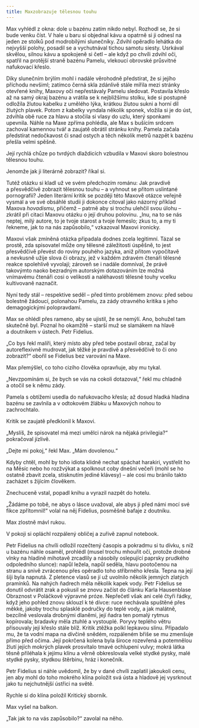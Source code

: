 ```yaml
---
title: Maxzobrazuje tělesnou touhu
---
```


Max vyhlédl z okna: dole u bazénu zatím nikdo nebyl. Rozhodl se, že si bude venku číst. V hale u baru si objednal kávu a opatrně si ji odnesl na jeden ze stolků pod modrobílými slunečníky. Zdvihl opěradlo lehátka do nejvyšší polohy, posadil se a vychutnával tichou samotu siesty. Usrkával skvělou, silnou kávu a spokojeně si četl – ale když po chvíli zdvihl oči, spatřil na protější straně bazénu Pamelu, vlekoucí obrovské průsvitné nafukovací křeslo.

  

Díky slunečním brýlím mohl i nadále věrohodně předstírat, že si jejího příchodu nevšiml; zatímco černá skla zdánlivě stále mířila mezi stránky otevřené knihy, Maxovy oči nepřestávaly Pamelu sledovat. Postavila křeslo až na samý okraj bazénu a vrátila se k nejbližšímu stolku, kde si postupně odložila žlutou kabelku z umělého lýka, krátkou žlutou sukni a horní díl žlutých plavek. Potom z kabelky vyndala několik sponek, vložila si je do úst, zdvihla obě ruce za hlavu a stočila si vlasy do uzlu, který sponkami upevnila. Náhle na Maxe zpříma pohlédla, ale Max s bušícím srdcem zachoval kamennou tvář a zaujatě obrátil stránku knihy. Pamela začala předstírat nedočkavost či snad ostych a těch několik metrů nazpět k bazénu přešla velmi spěšně.

Její rychlá chůze po tvrdých dlaždicích vzbudila v Maxovi skoro bolestnou tělesnou touhu.

Jenomže jak ji literárně zobrazit? říkal si.

Tutéž otázku si kladl už ve svém předchozím románu: Jak pravdivě a přesvědčivě zobrazit tělesnou touhu – a vyhnout se přitom uslintané pornografii? Jeden literární kritik se později této Maxově otázce veřejně vysmál a ve své obsáhlé studii ji dokonce citoval jako názorný příklad Maxova _hovadismu_, přičemž – patrně aby si trochu ulehčil svou úlohu – zkrátil při citaci Maxovu otázku o její druhou polovinu. „Inu, na to se nás neptej, milý autore, to je tvoje starost a tvoje řemeslo; zkus to, a my ti řekneme, jak to na nás zapůsobilo,“ vzkazoval Maxovi ironicky.

Maxovi však zmíněná otázka připadala dodnes zcela legitimní. Tázal se prostě, zda spisovatel může ony tělesné záležitosti úspěšně, to jest přesvědčivě převést do roviny pouhého jazyka, aniž přitom vypočítavě a nevkusně užije slova či obrazy, jež v každém zdravém čtenáři tělesné reakce spolehlivě vyvolají; zároveň se i nadále domníval, že právě takovýmto naoko bezradným autorským dotazováním lze možná vnímavému čtenáři cosi o velikosti a naléhavosti tělesné touhy vcelku kultivovaně naznačit.

Nyní tedy stál – respektive seděl – před tímto problémem znovu: před sebou bolestně žádoucí, polonahou Pamelu, za zády otravného kritika s jeho demagogickými polopravdami.

Max se ohlédl přes rameno, aby se ujistil, že se nemýlí. Ano, bohužel tam skutečně byl. Poznal ho okamžitě – starší muž se slamákem na hlavě a doutníkem v ústech. Petr Fidelius.

„Co bys řekl malíři, který místo aby před tebe postavil obraz, začal by autoreflexivně mudrovat, jak těžké je pravdivě a přesvědčivě to či ono zobrazit?“ obořil se Fidelius bez varování na Maxe.

Max přemýšlel, co toho cizího člověka opravňuje, aby mu tykal.

„Nevzpomínám si, že bych se vás na cokoli dotazoval,“ řekl mu chladně a otočil se k němu zády.

Pamela s obtížemi usedla do nafukovacího křesla; až dosud hladká hladina bazénu se zavlnila a v odtokovém žlábku u Maxových nohou to zachrochtalo.

Kritik se zaujatě předklonil k Maxovi.

„Myslíš, že spisovatel má mezi umělci nárok na nějaká privilegia?“ pokračoval jízlivě.

„Dejte mi pokoj,“ řekl Max. „Mám dovolenou.“

Kdyby chtěl, mohl by toho idiota klidně nechat spáchat harakiri, vystřelit ho na Měsíc nebo ho rozžvýkat a spolknout coby dnešní večeři (mohl se ho ostatně zbavit zcela, stisknutím jediné klávesy) – ale cosi mu bránilo takto zacházet s žijícím člověkem.

Znechuceně vstal, popadl knihu a vyrazil nazpět do hotelu.

„Žádáme po tobě, ne abys o lásce uvažoval, ale abys ji před námi mocí své fikce zpřítomnil!“ volal na něj Fidelius, posměšně bafaje z doutníku.

Max zlostně mávl rukou.

V pokoji si opláchl rozpálený obličej a zuřivě zapnul notebook.

Petr Fidelius na chvíli odložil rozečtený časopis a pokradmu si tu dívku, s níž u bazénu náhle osaměl, prohlédl (musel trochu mhouřit oči, protože drobné vlnky na hladině mihotavě zrcadlily a násobily oslepující paprsky prudkého odpoledního slunce): napůl ležela, napůl seděla, hlavu pootočenou na stranu a snivě zvrácenou přes opěradlo toho stříbrného křesla. Tepna na její šíji byla napnutá. Z pletence vlasů se jí už uvolnilo několik jemných zlatých pramínků. Na nahých ňadrech měla několik kapek vody. Petr Fidelius se donutil odvrátit zrak a pokusil se znovu začíst do článku Karla Hausenblase Obraznost v Poláčkově výpravné próze. Nepřečetl však ani celé čtyři řádky, když jeho pohled znovu sklouzl k té dívce: ruce nechávala spuštěné přes měkké, jakoby trochu splasklé područky do teplé vody, a jak malátně, bezcílně veslovala drobnými dlaněmi, její ňadra ten pomalý rytmus kopírovala; bradavky měla ztuhlé a vystouplé. Poryvy teplého větru přisouvaly její křeslo stále blíž. Kritik ztěžka polkl lepkavou slinu. Připadalo mu, že ta vodní mapa na dívčině snědém, rozpáleném břiše se mu zmenšuje přímo před očima. Její pokrčená kolena byla široce rozevřená a potemnělou žlutí jejích mokrých plavek prosvítalo tmavé ochlupení vulvy; mokrá látka těsně přiléhala k jejímu klínu a věrně obkreslovala velké stydké pysky, malé stydké pysky, stydkou štěrbinu, hráz i konečník.

Petr Fidelius si náhle uvědomil, že by v dané chvíli zaplatil jakoukoli cenu, jen aby mohl do toho mokrého klína položit svá ústa a hladově jej vysrknout jako tu nejchutnější ústřici na světě.

Rychle si do klína položil Kritický sborník.

Max vyšel na balkon.

„Tak jak to na vás zapůsobilo?“ zavolal na něho.
